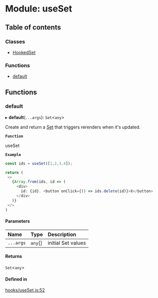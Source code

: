 # Module: useSet

## Table of contents

### Classes

- [HookedSet](../classes/useSet.HookedSet.md)

### Functions

- [default](useSet.md#default)

## Functions

### default

▸ **default**(`...args`): `Set`<`any`\>

Create and return a [Set](https://developer.mozilla.org/en-US/docs/Web/JavaScript/Reference/Global_Objects/Set)
that triggers rerenders when it's updated.

**`Function`**

useSet

**`Example`**

```ts
const ids = useSet([1,2,3,4]);

return (
 <>
   {Array.from(ids, id => (
     <div>
       id: {id}. <button onClick={() => ids.delete(id)}>X</button>
     </div>
   )}
 </>
)
```

#### Parameters

| Name | Type | Description |
| :------ | :------ | :------ |
| `...args` | `any`[] | initial Set values |

#### Returns

`Set`<`any`\>

#### Defined in

[hooks/useSet.js:52](https://github.com/Twipped/hooks/blob/f27aaa6/hooks/useSet.js#L52)
